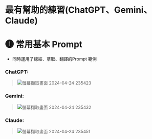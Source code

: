 # 最有幫助的練習(ChatGPT、‎Gemini、Claude)

# ❶ 常用基本 Prompt
- 同時運用了總結、萃取、翻譯的Prompt 範例
### ChatGPT:
> ![螢幕擷取畫面 2024-04-24 235423](https://github.com/knnv5h/ITEE2024/assets/43922704/7ce1b8c5-d6eb-4610-960d-5a593d652e3f)
### Gemini:
> ![螢幕擷取畫面 2024-04-24 235432](https://github.com/knnv5h/ITEE2024/assets/43922704/636c0c69-51d3-4b9e-a197-21fe44600d7b)
### Claude:
> ![螢幕擷取畫面 2024-04-24 235451](https://github.com/knnv5h/ITEE2024/assets/43922704/964307ab-d474-46ed-802f-29bda803e576)

